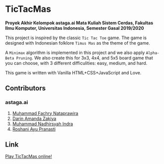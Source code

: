 # TicTacMas

**Proyek Akhir Kelompok astaga.ai Mata Kuliah Sistem Cerdas, Fakultas Ilmu Komputer, Universitas Indonesia, Semester Gasal 2019/2020**

This project is inspired by the classic `Tic Tac Toe` game. The game is designed with Indonesian folklore `Timus Mas` as the theme of the game.

A `Minimax` algorithm is implemented in this project and we also apply `Alpha-Beta Pruning`. We also create this for 3x3, 4x4, and 5x5 board game that you can choose, with 3 different difficulities: easy, medium, and hard.

This game is written with Vanilla HTML+CSS+JavaScript and Love.

## Contributors

### astaga.ai

1. [Muhammad Fachry Nataprawira](https://github.com/prfctblack)
2. [Darin Amanda Zakiya](https://github.com/darinamanda)
3. [Muhammad Nadhirsyah Indra](https://github.com/nadhirsyah)
4. [Roshani Ayu Pranasti](https://github.com/roshaniayu)

## Link

[Play TicTacMas online!](https://tictacmas.netlify.com/)
